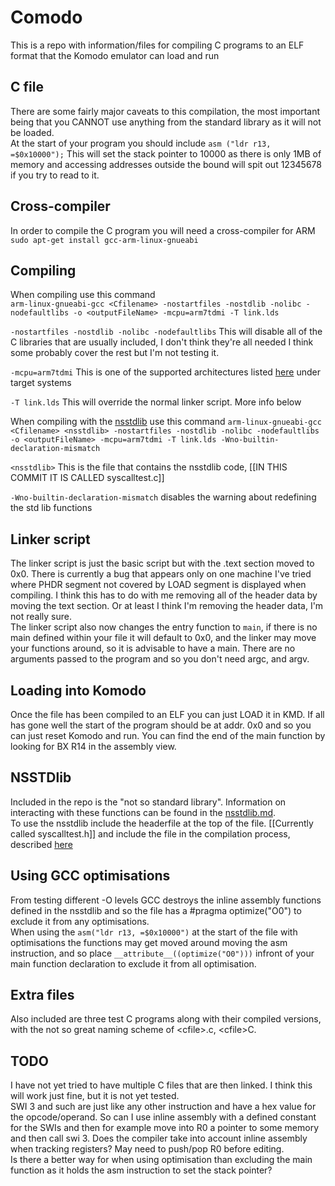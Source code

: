 # Comodo
This is a repo with information/files for compiling C programs to an ELF format that the Komodo emulator can load and run

## C file
There are some fairly major caveats to this compilation, the most important being that you CANNOT use anything from the standard library as it will not be loaded.  
At the start of your program you should include `asm ("ldr r13, =$0x10000");` This will set the stack pointer to 10000 as there is only 1MB of memory and accessing addresses outside the bound will spit out 12345678 if you try to read to it.

## Cross-compiler
In order to compile the C program you will need a cross-compiler for ARM  
`sudo apt-get install gcc-arm-linux-gnueabi`  

## Compiling
When compiling use this command  
`arm-linux-gnueabi-gcc <Cfilename> -nostartfiles -nostdlib -nolibc -nodefaultlibs -o <outputFileName> -mcpu=arm7tdmi -T link.lds`  

`-nostartfiles -nostdlib -nolibc -nodefaultlibs` This will disable all of the C libraries that are usually included, I don't think they're all needed I think some probably cover the rest but I'm not testing it.

`-mcpu=arm7tdmi` This is one of the supported architectures listed [here](https://studentnet.cs.manchester.ac.uk/resources/software/komodo/) under target systems

`-T link.lds` This will override the normal linker script. More info below

When compiling with the [nsstdlib](nsstdlib.md) use this command
`arm-linux-gnueabi-gcc <Cfilename> <nsstdlib> -nostartfiles -nostdlib -nolibc -nodefaultlibs -o <outputFileName> -mcpu=arm7tdmi -T link.lds -Wno-builtin-declaration-mismatch`

`<nsstdlib>` This is the file that contains the nsstdlib code, [[IN THIS COMMIT IT IS CALLED syscalltest.c]]

`-Wno-builtin-declaration-mismatch` disables the warning about redefining the std lib functions

## Linker script
The linker script is just the basic script but with the .text section moved to 0x0. There is currently a bug that appears only on one machine I've tried where PHDR segment not covered by LOAD segment is displayed when compiling. I think this has to do with me removing all of the header data by moving the text section. Or at least I think I'm removing the header data, I'm not really sure.  
The linker script also now changes the entry function to `main`, if there is no main defined within your file it will default to 0x0, and the linker may move your functions around, so it is advisable to have a main. There are no arguments passed to the program and so you don't need argc, and argv.

## Loading into Komodo
Once the file has been compiled to an ELF you can just LOAD it in KMD.
If all has gone well the start of the program should be at addr. 0x0 and so you can just reset Komodo and run. You can find the end of the main function by looking for BX R14 in the assembly view.  

## NSSTDlib
Included in the repo is the "not so standard library". 
Information on interacting with these functions can be found in the [nsstdlib.md](nsstdlib.md).  
To use the nsstdlib include the headerfile at the top of the file. [[Currently called syscalltest.h]] and include the file in the compilation process, described [here](#Compiling)

## Using GCC optimisations
From testing different -O levels GCC destroys the inline assembly functions defined in the nsstdlib and so the file has a #pragma optimize("O0") to exclude it from any optimisations.  
When using the `asm("ldr r13, =$0x10000")` at the start of the file with optimisations the functions may get moved around moving the asm instruction, and so place `__attribute__((optimize("O0")))` infront of your main function declaration to exclude it from all optimisation.

## Extra files
Also included are three test C programs along with their compiled versions, with the not so great naming scheme of \<cfile\>.c, \<cfile\>C. 

## TODO
I have not yet tried to have multiple C files that are then linked. I think this will work just fine, but it is not yet tested.  
SWI 3 and such are just like any other instruction and have a hex value for the opcode/operand. So can I use inline assembly with a defined constant for the SWIs and then for example move into R0 a pointer to some memory and then call swi 3. Does the compiler take into account inline assembly when tracking registers? May need to push/pop R0 before editing.  
Is there a better way for when using optimisation than excluding the main function as it holds the asm instruction to set the stack pointer? 
